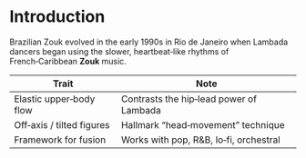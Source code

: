 # Introduction

Brazilian Zouk evolved in the early 1990s in Rio de Janeiro when Lambada dancers
began using the slower, heartbeat‑like rhythms of French‑Caribbean **Zouk** music.

| Trait | Note |
|-------|------|
| Elastic upper‑body flow | Contrasts the hip‑lead power of Lambada |
| Off‑axis / tilted figures | Hallmark “head‑movement” technique |
| Framework for fusion | Works with pop, R&B, lo‑fi, orchestral |
